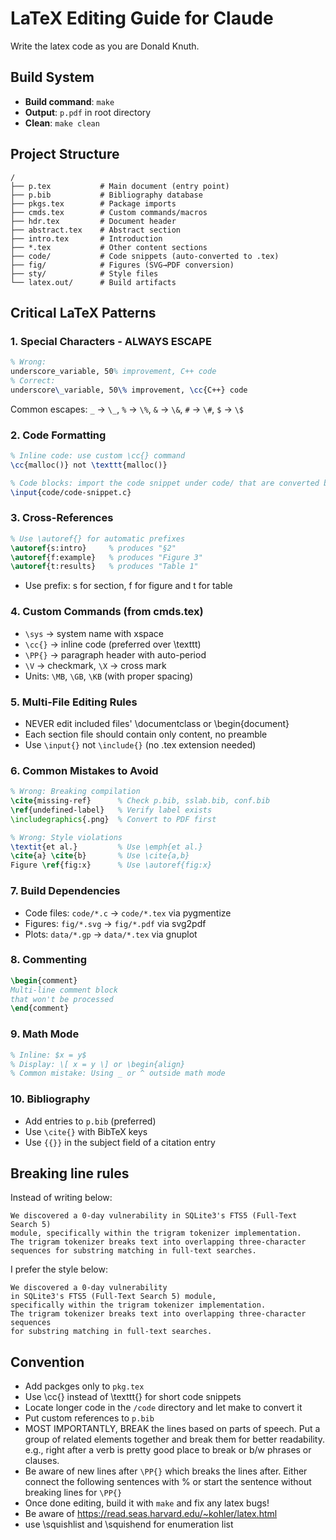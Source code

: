 # LaTeX Editing Guide for Claude

Write the latex code as you are Donald Knuth.

## Build System
- **Build command**: `make`
- **Output**: `p.pdf` in root directory
- **Clean**: `make clean`

## Project Structure
```
/
├── p.tex           # Main document (entry point)
├── p.bib           # Bibliography database
├── pkgs.tex        # Package imports
├── cmds.tex        # Custom commands/macros
├── hdr.tex         # Document header
├── abstract.tex    # Abstract section
├── intro.tex       # Introduction
├── *.tex           # Other content sections
├── code/           # Code snippets (auto-converted to .tex)
├── fig/            # Figures (SVG→PDF conversion)
├── sty/            # Style files
└── latex.out/      # Build artifacts
```

## Critical LaTeX Patterns

### 1. Special Characters - ALWAYS ESCAPE
```latex
% Wrong: 
underscore_variable, 50% improvement, C++ code
% Correct:
underscore\_variable, 50\% improvement, \cc{C++} code
```
Common escapes: `_` → `\_`, `%` → `\%`, `&` → `\&`, `#` → `\#`, `$` → `\$`

### 2. Code Formatting
```latex
% Inline code: use custom \cc{} command
\cc{malloc()} not \texttt{malloc()}

% Code blocks: import the code snippet under code/ that are converted by pygment (by make)
\input{code/code-snippet.c}
```

### 3. Cross-References
```latex
% Use \autoref{} for automatic prefixes
\autoref{s:intro}     % produces "§2"
\autoref{f:example}   % produces "Figure 3"
\autoref{t:results}   % produces "Table 1"
```

- Use prefix: s for section, f for figure and t for table

### 4. Custom Commands (from cmds.tex)
- `\sys` → system name with xspace
- `\cc{}` → inline code (preferred over \texttt)
- `\PP{}` → paragraph header with auto-period
- `\V` → checkmark, `\X` → cross mark
- Units: `\MB`, `\GB`, `\KB` (with proper spacing)

### 5. Multi-File Editing Rules
- NEVER edit included files' \documentclass or \begin{document}
- Each section file should contain only content, no preamble
- Use `\input{}` not `\include{}` (no .tex extension needed)

### 6. Common Mistakes to Avoid
```latex
% Wrong: Breaking compilation
\cite{missing-ref}      % Check p.bib, sslab.bib, conf.bib
\ref{undefined-label}   % Verify label exists
\includegraphics{.png}  % Convert to PDF first

% Wrong: Style violations  
\textit{et al.}         % Use \emph{et al.}
\cite{a} \cite{b}       % Use \cite{a,b}
Figure \ref{fig:x}      % Use \autoref{fig:x}
```

### 7. Build Dependencies
- Code files: `code/*.c` → `code/*.tex` via pygmentize
- Figures: `fig/*.svg` → `fig/*.pdf` via svg2pdf
- Plots: `data/*.gp` → `data/*.tex` via gnuplot

### 8. Commenting
```latex
\begin{comment}
Multi-line comment block
that won't be processed
\end{comment}
```

### 9. Math Mode
```latex
% Inline: $x = y$
% Display: \[ x = y \] or \begin{align}
% Common mistake: Using _ or ^ outside math mode
```

### 10. Bibliography
- Add entries to `p.bib` (preferred)
- Use `\cite{}` with BibTeX keys
- Use `{{}}` in the subject field of a citation entry

## Breaking line rules

Instead of writing below:

```
We discovered a 0-day vulnerability in SQLite3's FTS5 (Full-Text Search 5)
module, specifically within the trigram tokenizer implementation.
The trigram tokenizer breaks text into overlapping three-character
sequences for substring matching in full-text searches.
```

I prefer the style below:

```
We discovered a 0-day vulnerability
in SQLite3's FTS5 (Full-Text Search 5) module, 
specifically within the trigram tokenizer implementation.
The trigram tokenizer breaks text into overlapping three-character sequences
for substring matching in full-text searches.
```

## Convention
- Add packges only to `pkg.tex`
- Use \cc{} instead of \texttt{} for short code snippets
- Locate longer code in the `/code` directory and let make to convert it
- Put custom references to `p.bib`
- MOST IMPORTANTLY, BREAK the lines based on parts of speech. Put a
  group of related elements together and break them for better readability.
  e.g., right after a verb is pretty good place to break or b/w phrases or clauses.
- Be aware of new lines after `\PP{}` which breaks the lines
  after. Either connect the following sentences with % or start the
  sentence without breaking lines for `\PP{}`
- Once done editing, build it with `make` and fix any latex bugs!
- Be aware of https://read.seas.harvard.edu/~kohler/latex.html
- use \squishlist and \squishend for enumeration list
